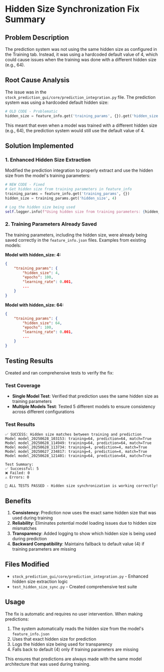 # Hidden Size Synchronization Fix Summary

## Problem Description

The prediction system was not using the same hidden size as configured in the Training tab. Instead, it was using a hardcoded default value of 4, which could cause issues when the training was done with a different hidden size (e.g., 64).

## Root Cause Analysis

The issue was in the `stock_prediction_gui/core/prediction_integration.py` file. The prediction system was using a hardcoded default hidden size:

```python
# OLD CODE - Problematic
hidden_size = feature_info.get('training_params', {}).get('hidden_size', 4)
```

This meant that even when a model was trained with a different hidden size (e.g., 64), the prediction system would still use the default value of 4.

## Solution Implemented

### 1. Enhanced Hidden Size Extraction

Modified the prediction integration to properly extract and use the hidden size from the model's training parameters:

```python
# NEW CODE - Fixed
# Get hidden size from training parameters in feature_info
training_params = feature_info.get('training_params', {})
hidden_size = training_params.get('hidden_size', 4)

# Log the hidden size being used
self.logger.info(f"Using hidden size from training parameters: {hidden_size}")
```

### 2. Training Parameters Already Saved

The training parameters, including the hidden size, were already being saved correctly in the `feature_info.json` files. Examples from existing models:

**Model with hidden_size: 4:**
```json
{
    "training_params": {
        "hidden_size": 4,
        "epochs": 100,
        "learning_rate": 0.001,
        ...
    }
}
```

**Model with hidden_size: 64:**
```json
{
    "training_params": {
        "hidden_size": 64,
        "epochs": 100,
        "learning_rate": 0.001,
        ...
    }
}
```

## Testing Results

Created and ran comprehensive tests to verify the fix:

### Test Coverage
- **Single Model Test**: Verified that prediction uses the same hidden size as training parameters
- **Multiple Models Test**: Tested 5 different models to ensure consistency across different configurations

### Test Results
```
✅ SUCCESS: Hidden size matches between training and prediction
Model model_20250628_103153: training=64, prediction=64, match=True
Model model_20250628_114949: training=64, prediction=64, match=True
Model model_20250628_113734: training=4, prediction=4, match=True
Model model_20250627_234817: training=4, prediction=4, match=True
Model model_20250628_121401: training=64, prediction=64, match=True

Test Summary:
✅ Successful: 5
❌ Failed: 0
⚠️ Errors: 0

🎉 ALL TESTS PASSED - Hidden size synchronization is working correctly!
```

## Benefits

1. **Consistency**: Prediction now uses the exact same hidden size that was used during training
2. **Reliability**: Eliminates potential model loading issues due to hidden size mismatches
3. **Transparency**: Added logging to show which hidden size is being used during prediction
4. **Backward Compatibility**: Maintains fallback to default value (4) if training parameters are missing

## Files Modified

- `stock_prediction_gui/core/prediction_integration.py` - Enhanced hidden size extraction logic
- `test_hidden_size_sync.py` - Created comprehensive test suite

## Usage

The fix is automatic and requires no user intervention. When making predictions:

1. The system automatically reads the hidden size from the model's `feature_info.json`
2. Uses that exact hidden size for prediction
3. Logs the hidden size being used for transparency
4. Falls back to default (4) only if training parameters are missing

This ensures that predictions are always made with the same model architecture that was used during training. 